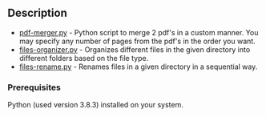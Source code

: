 ## Description
* [pdf-merger.py]() - Python script to merge 2 pdf's in a custom manner. You may specify any number of pages from the pdf's in the order you want.
* [files-organizer.py]() - Organizes different files in the given directory into different folders based on the file type.
* [files-rename.py]() - Renames files in a given directory in a sequential way.


### Prerequisites

Python (used version 3.8.3) installed on your system. 
